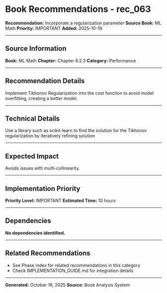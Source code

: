 # Book Recommendations - rec_063

**Recommendation:** Incorporate a regularization parameter
**Source Book:** ML Math
**Priority:** IMPORTANT
**Added:** 2025-10-19

---

## Source Information

**Book:** ML Math
**Chapter:** Chapter 8.2.3
**Category:** Performance

---

## Recommendation Details

Implement Tikhonov Regularization into the cost function to avoid model overfitting, creating a better model.

---

## Technical Details

Use a library such as scikit-learn to find the solution for the Tikhonov regularization by iteratively refining solution

---

## Expected Impact

Avoids issues with multi-collinearity.

---

## Implementation Priority

**Priority Level:** IMPORTANT
**Estimated Time:** 10 hours

---

## Dependencies

**No dependencies identified.**

---

## Related Recommendations

- See Phase index for related recommendations in this category
- Check IMPLEMENTATION_GUIDE.md for integration details

---

**Generated:** October 19, 2025
**Source:** Book Analysis System
